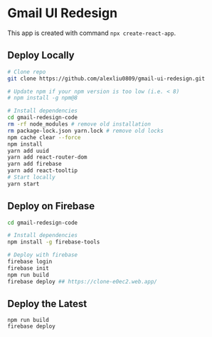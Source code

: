 # Gmail UI Redesign
This app is created with command `npx create-react-app`.

## Deploy Locally
```bash
# Clone repo
git clone https://github.com/alexliu0809/gmail-ui-redesign.git

# Update npm if your npm version is too low (i.e. < 8)
# npm install -g npm@8

# Install dependencies
cd gmail-redesign-code
rm -rf node_modules # remove old installation
rm package-lock.json yarn.lock # remove old locks
npm cache clear --force
npm install
yarn add uuid
yarn add react-router-dom
yarn add firebase
yarn add react-tooltip
# Start locally
yarn start
```

## Deploy on Firebase
```bash
cd gmail-redesign-code

# Install dependencies
npm install -g firebase-tools

# Deploy with firebase
firebase login
firebase init
npm run build
firebase deploy ## https://clone-e0ec2.web.app/
```

## Deploy the Latest
```
npm run build
firebase deploy
```
